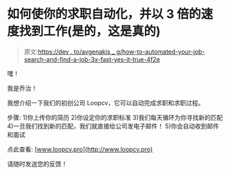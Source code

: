 # 如何使你的求职自动化，并以 3 倍的速度找到工作(是的，这是真的)

> 原文:[https://dev . to/avgenakis _ g/how-to-automated-your-job-search-and-find-a-job-3x-fast-yes-it-true-4f2e](https://dev.to/avgenakis_g/how-to-automate-your-job-search-and-find-a-job-3x-fast-yes-it-is-true-4f2e)

嘿！

我是乔治！

我想介绍一下我们的初创公司 Loopcv，它可以自动完成求职和求职过程。

步骤:
1)你上传你的简历
2)你设定你的求职标准
3)我们每天循环为你寻找新的匹配
4)一旦我们找到新的匹配，我们就直接给公司发电子邮件！
5)你会自动收到邮件和面试

点此查看: [www.loopcv.pro](http://www.loopcv.pro)

请随时发送您的反馈！
